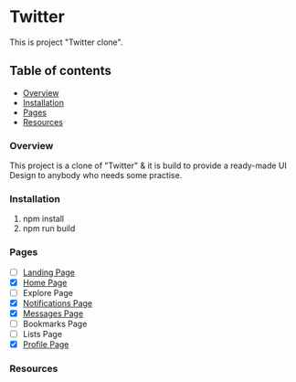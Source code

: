 # Twitter

This is project "Twitter clone".

## Table of contents

- [Overview](#overview)
- [Installation](#installation)
- [Pages](#pages)
- [Resources](#resources)

### Overview <a name="overview" />

This project is a clone of "Twitter" & it is build to provide a ready-made UI Design to anybody who needs some practise.

### Installation <a name="installation" />

1. npm install
2. npm run build

### Pages <a name="pages" />

- [ ] [Landing Page](https://github.com/rakeshshubhu/Designs-for-practice/blob/master/twitter/src/pages/landing.html)
- [x] [Home Page](https://github.com/rakeshshubhu/Designs-for-practice/blob/master/twitter/src/pages/home.html)
- [ ] Explore Page
- [x] [Notifications Page](https://github.com/rakeshshubhu/Designs-for-practice/blob/master/twitter/src/pages/notification.html)
- [x] [Messages Page](https://github.com/rakeshshubhu/Designs-for-practice/blob/master/twitter/src/pages/messages.html)
- [ ] Bookmarks Page
- [ ] Lists Page
- [x] [Profile Page](https://github.com/rakeshshubhu/Designs-for-practice/blob/master/twitter/src/pages/profile.html)

### Resources <a name="resources" />
